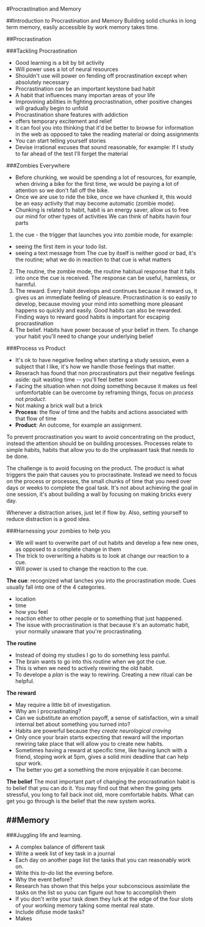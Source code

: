 #Procrastination and Memory

##Introduction to Procrastination and Memory
Building solid chunks in long term memory, easily accessible by work memory
takes time.

##Procrastination

###Tackling Procrastination
- Good learning is a bit by bit activity
- Will power uses a lot of neural resources
- Shouldn't use will power on fending off procrastination except when
  absolutely necessary
- Procrastination can be an important keystone bad habit
 - A habit that influences many importan areas of your life
 - Improvining abilities in fighting procrastination, other positive changes
   will gradually begin to unfold
- Procrastination share features with addiction
 - offers temporary excitement and relief
 - It can fool you into thinking that it'd be better to browse for information
   in the web as opposed to take the reading material or doing assignments
 - You can start telling yourself stories
 - Devise irrational excuses that sound reasonable, for example: If I study to
   far ahead of the test I'll forget the material

###Zombies Everywhere
- Before chunking, we would be spending a lot of resources, for example, when
  driving a bike for the first time, we would be paying a lot of attention so
we don't fall off the bike.
- Once we are use to ride the bike, once we have chunked it, this would be
  an easy activity that may become automatic (zombie mode).
- Chunking is related to habit, habit is an energy saver, allow us to free our
  mind for other types of activities
We can think of habits havin four parts
1. the cue - the trigger that launches you into zombie mode, for example:
 - seeing the first item in your todo list.
 - seeing a text message from
 The cue by itself is neither good or bad, it's the routine; what we do in
 reaction to that cue is what matters
2. The routine, the zombie mode, the routine habitual response that it falls
   into once the cue is received. The response can be useful, harmless, or
harmful.
3. The reward. Every habit develops and continues because it reward us, it
   gives us an immediate feeling of pleasure. Procrastination is so easily to
develop, because moving your mind into something more pleasant happens so
quickly and easily.
 Good habits can also be rewarded. Finding ways to reward good habits is
important for escaping procrastination
4. The belief. Habits have power because of your belief in them. To change your
   habit you'll need to change your underlying belief

###Process vs Product
- It's ok to have negative feeling when starting a study session, even
  a subject that I like, it's how we handle those feelings that matter.
- Reserach has found that non procrastinators put their negative feelings
  aside: quit wasting time  -- you'll feel better soon
- Facing the situation when not doing something because it makes us feel
  unfomfortable can be overcome by reframing things, focus on *process* not
*product*.
 - Not making a brick wall but a brick
- **Process**: the flow of time and the habits and actions associated with that
  flow of time
- **Product**: An outcome, for example an assignment.

To prevent procrastination you want to avoid concentrating on the product,
instead the attention should be on building processes. Processes relate to
simple habits, habits that allow you to do the unpleasant task that needs to be
done.

The challenge is to avoid focusing on the product. The product is what triggers
the pain that causes you to procrastinate. Instead we need to focus on the
process or processes, the small chunks of time that you need over days or weeks
to complete the goal task. It's not about achieving the goal in one session,
it's about building a wall by focusing on making bricks every day.

Whenever a distraction arises, just let if flow by. Also, setting yourself to
reduce distraction is a good idea.

###Harnessing your zombies to help you
- We will want to overwrite part of out habits and develop a few new ones, as
  opposed to a complete change in them
- The trick to overwriting a habits is to look at change our reaction to a cue.
- Will power is used to change the reaction to the cue.

**The cue**: recognized what lanches you into the procrastination mode. Cues
  usually fall into one of the 4 categories.
 - location
 - time
 - how you feel
 - reaction either to other people or to something that just happened.
- The issue with procrastination is that because it's an automatic habit, your
  normally unaware that you're procrastinating.

**The routine**
- Instead of doing my studies I go to do something less painful.
- The brain wants to go into this routine when we got the cue.
 - This is when we need to actively rewiring the old habit.
- To develope a *plan* is the way to rewiring. Creating a new ritual can be
  helpful.

**The reward**
- May require a little bit of investigation.
 - Why am I procrastinating?
 - Can we substitute an emotion payoff, a sense of satisfaction, win a small
   internal bet about something you turned into?
- Habits are powerful because they *create neurological craving*
- Only once your brain starts expecting that reward will the importan rewiring
  take place that will allow you to create new habits.
- Sometimes having a reward at specific time, like having lunch with a friend,
  stoping work at 5pm, gives a solid mini deadline that can help spur work.
- The better you get a something the more enjoyable it can become.

**The belief**
The most important part of changing the procrastination habit is to belief that
you can do it. You may find out that when the going gets stressful, you long to
fall back inot old, more comfortable habits. What can get you go through is the
belief that the new system works.

##Memory
- 

###Juggling life and learning.
- A complex balance of different task
- Write a week list of key task in a journal
 - Each day on another page list the tasks that you can reasonably work on.
 - Write this *to-do* list the evening before.
 - Why the event before?
  - Research has shown that this helps your subconscious assimilate the tasks
    on the list so yuou can figure out how to accomplish them
 - If you don't write your task down they lurk at the edge of the four slots of
   your working memory taking some mental real state.
 - Include difuse mode tasks?
- Makes

